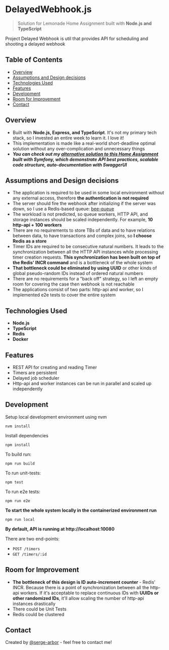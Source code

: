 # DelayedWebhook.js
> Solution for Lemonade Home Assignment built with **Node.js and TypeScript**

Project Delayed Webhook is util that provides API for scheduling and shooting a delayed webhook

## Table of Contents
* [Overview](#overview)
* [Assumptions and Design decisions](#assumptions-and-design-decisions)
* [Technologies Used](#technologies-used)
* [Features](#features)
* [Development](#development)
* [Room for Improvement](#room-for-improvement)
* [Contact](#contact)


## Overview
- Built with **Node.js, Express, and TypeScript**. It's not my primary tech stack, so I invested an entire week to learn it. I love it!
- This implementation is made like a real-world short-deadline optimal solution without any over-complication and unnecessary things
- ***You can check out my [alternative solution to this Home Assignment](https://github.com/serge-arbor/php-webhook-api) built with Symfony, which demonstrate API best practices, scalable code structure, auto-documentation with SwaggerUI***

## Assumptions and Design decisions
- The application is required to be used in some local environment without any external access, therefore **the authentication is not required**
- The server should fire the webhook after initializing if the server was down, so I use a Redis-based queue: [bee-queue](https://github.com/bee-queue/bee-queue)
- The workload is not predicted, so queue workers, HTTP API, and storage instances should be scaled independently. For example, **10 http-api + 100 workers**
- There are no requirements to store TBs of data and to have relations between data, to have transactions and complex joins, so **I choose Redis as a store**
- Timer IDs are required to be consecutive natural numbers. It leads to the synchronization between all the HTTP API instances while processing timer creation requests. **This synchronization has been built on top of the Redis' INCR command** and is a bottleneck of the whole system
- **That bottleneck could be eliminated by using UUID** or other kinds of global pseudo-random IDs instead of ordered natural numbers
- There are no requirements for a "back off" strategy, so I left an empty room for covering the case then webhook is not reachable
- The applications consist of two parts: http-api and worker, so I implemented e2e tests to cover the entire system

## Technologies Used
- **Node.js**
- **TypeScript**
- **Redis**
- **Docker**

## Features
- REST API for creating and reading Timer
- Timers are persistent
- Delayed job scheduler
- Http-api and worker instances can be run in parallel and scaled up independently

## Development

Setup local development environment using nvm
```console
nvm install
```

Install dependencies
```console
npm install
```

To build run:
```console
npm run build
```
To run unit-tests:
```console
npm test
```
To run e2e tests:
```console
npm run e2e
```

**To start the whole system locally in the containerized environment run**
```console
npm run local
```

**By default, API is running at http://localhost:10080**

There are two end-points:
- `POST /timers`
- `GET /timers/:id`


## Room for Improvement
- **The bottleneck of this design is ID auto-increment counter** - Redis' INCR. Because there is a point of synchronization between all the http-api workers. If it's acceptable to replace continuous IDs with **UUIDs or other randomized IDs**, it'll allow scaling the number of http-api instances drastically
- There could be Unit Tests
- Redis could be clustered

## Contact
Created by [@serge-arbor](https://www.linkedin.com/in/serge-arbor) - feel free to contact me!
